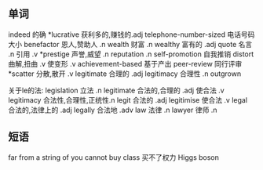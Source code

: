 ## 单词
indeed 的确 
*lucrative 获利多的,赚钱的.adj
telephone-number-sized 电话号码大小
benefactor 恩人,赞助人 .n
wealth 财富 .n wealthy 富有的 .adj
quote 名言 .n 引用 .v
*prestige 声誉,威望 .n reputation .n
self-promotion  自我推销
distort 曲解,扭曲 .v 使变形 .v
achievement-based 基于产出
peer-review 同行评审
*scatter 分散,散开 .v
legitimate 合理的 .adj legitimacy 合理性 .n
outgrown

关于le的法:
legislation 立法 .n
legitimate 合法的,合理的 .adj 使合法 .v
legitimacy 合法性,合理性,正统性.n
legit 合法的 .adj
legitimise 使合法 .v
legal 合法的,法律上的 .adj
legally 合法地 .adv
law 法律 .n
lawyer 律师 .n



## 短语
far from
a string of
you cannot buy class 买不了权力
Higgs boson

